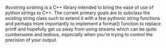 #svstring
svstring is a C++ library intended to bring the ease of use of python strings to C++. The current primary goals are to subclass the existing string class such to extend it with a few pythonic string functions and perhaps more importantly to implement a format() function to replace printf and hopefully get us away from using streams which can be quite cumbersome and tedious, especially when you're trying to control the precision of your output.
